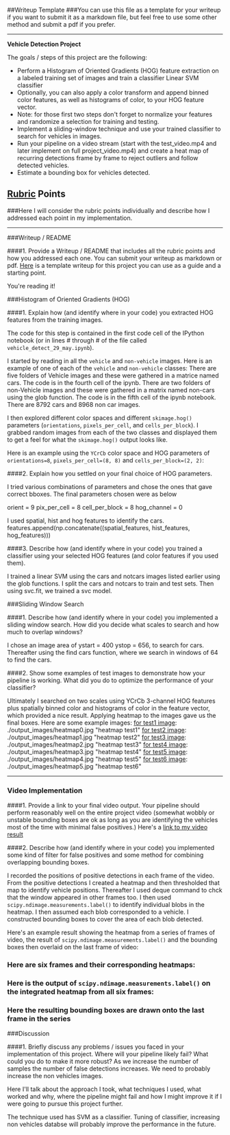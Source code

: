 ##Writeup Template
###You can use this file as a template for your writeup if you want to submit it as a markdown file, but feel free to use some other method and submit a pdf if you prefer.

---

**Vehicle Detection Project**

The goals / steps of this project are the following:

* Perform a Histogram of Oriented Gradients (HOG) feature extraction on a labeled training set of images and train a classifier Linear SVM classifier
* Optionally, you can also apply a color transform and append binned color features, as well as histograms of color, to your HOG feature vector. 
* Note: for those first two steps don't forget to normalize your features and randomize a selection for training and testing.
* Implement a sliding-window technique and use your trained classifier to search for vehicles in images.
* Run your pipeline on a video stream (start with the test_video.mp4 and later implement on full project_video.mp4) and create a heat map of recurring detections frame by frame to reject outliers and follow detected vehicles.
* Estimate a bounding box for vehicles detected.

[//]: # (Image References)
[Car Image]: ./output_images/car.jpg "Car Image"
[Not-Car Image]: ./output_images/notcar.jpg "Not-Car Image"
[image3]: ./examples/sliding_windows.jpg "SlidinCar Image"
[image4]: ./examples/sliding_window.jpg
[image5]: ./examples/bboxes_and_heat.png
[image6]: ./examples/labels_map.png
[image7]: ./examples/output_bboxes.png
[video1]: ./project_video.mp4

## [Rubric](https://review.udacity.com/#!/rubrics/513/view) Points
###Here I will consider the rubric points individually and describe how I addressed each point in my implementation.  

---
###Writeup / README

####1. Provide a Writeup / README that includes all the rubric points and how you addressed each one.  You can submit your writeup as markdown or pdf.  [Here](https://github.com/udacity/CarND-Vehicle-Detection/blob/master/writeup_template.md) is a template writeup for this project you can use as a guide and a starting point.  

You're reading it!

###Histogram of Oriented Gradients (HOG)

####1. Explain how (and identify where in your code) you extracted HOG features from the training images.

The code for this step is contained in the first code cell of the IPython notebook (or in lines # through # of the file called `vehicle_detect_29_may.ipynb`).  

I started by reading in all the `vehicle` and `non-vehicle` images.  Here is an example of one of each of the `vehicle` and `non-vehicle` classes:
There are five folders of Vehicle images and these were gathered in a matrice named cars. The code is in the fourth cell of the ipynb.
There are two folders of non-Vehicle images and these were gathered in a matrix named non-cars using the glob function. The code is in the fifth cell of the ipynb notebook.
There are 8792 cars and 8968 non car images.

[Car Image]: ./output_images/car.jpg
[Not-Car Image]: ./output_images/notcar.jpg

I then explored different color spaces and different `skimage.hog()` parameters (`orientations`, `pixels_per_cell`, and `cells_per_block`).  I grabbed random images from each of the two classes and displayed them to get a feel for what the `skimage.hog()` output looks like.

Here is an example using the `YCrCb` color space and HOG parameters of `orientations=8`, `pixels_per_cell=(8, 8)` and `cells_per_block=(2, 2)`:


####2. Explain how you settled on your final choice of HOG parameters.

I tried various combinations of parameters and chose the ones that gave correct bboxes.
The final parameters chosen were as below

orient = 9
pix_per_cell = 8
cell_per_block = 8
hog_channel = 0 

I used spatial, hist and hog features to identify the cars.
features.append(np.concatenate((spatial_features, hist_features, hog_features)))

####3. Describe how (and identify where in your code) you trained a classifier using your selected HOG features (and color features if you used them).

I trained a linear SVM using the cars and notcars images listed earlier using the glob functions.
I split the cars and notcars to train and test sets.
Then using svc.fit, we trained a svc model.


###Sliding Window Search

####1. Describe how (and identify where in your code) you implemented a sliding window search.  How did you decide what scales to search and how much to overlap windows?

I chose an image area of ystart = 400 ystop = 656, to search for cars. Thereafter using the find cars function, where we search in windows of 64 to find the cars.

[bbox1 for test1 image]: ./output_images/bbox0.jpg "Sliding Windows test1"
[bbox1 for test2 image]: ./output_images/bbox1.jpg "Sliding Windows test2"
[bbox1 for test3 image]: ./output_images/bbox2.jpg "Sliding Windows test3"
[bbox1 for test4 image]: ./output_images/bbox3.jpg "Sliding Windows test4"
[bbox1 for test5 image]: ./output_images/bbox4.jpg "Sliding Windows test5"
[bbox1 for test6 image]: ./output_images/bbox5.jpg "Sliding Windows test6"

####2. Show some examples of test images to demonstrate how your pipeline is working.  What did you do to optimize the performance of your classifier?

Ultimately I searched on two scales using YCrCb 3-channel HOG features plus spatially binned color and histograms of color in the feature vector, which provided a nice result. Applying heatmap to the images gave us the final boxes.  Here are some example images:
[for test1 image]: ./output_images/heatmap0.jpg "heatmap test1"
[for test2 image]: ./output_images/heatmap1.jpg "heatmap test2"
[for test3 image]: ./output_images/heatmap2.jpg "heatmap test3"
[for test4 image]: ./output_images/heatmap3.jpg "heatmap test4"
[for test5 image]: ./output_images/heatmap4.jpg "heatmap test5"
[for test6 image]: ./output_images/heatmap5.jpg "heatmap test6"

[for test1 image]: ./output_images/carbox0.jpg "Bounding box test1"
[for test2 image]: ./output_images/carbox1.jpg "Bounding box test2"
[for test3 image]: ./output_images/carbox2.jpg "Bounding box test3"
[for test4 image]: ./output_images/carbox3.jpg "Bounding box test4"
[for test5 image]: ./output_images/carbox4.jpg "Bounding box test5"
[for test6 image]: ./output_images/carbox5.jpg "Bounding box test6"

---

### Video Implementation

####1. Provide a link to your final video output.  Your pipeline should perform reasonably well on the entire project video (somewhat wobbly or unstable bounding boxes are ok as long as you are identifying the vehicles most of the time with minimal false positives.)
Here's a [link to my video result](./white.mp4)


####2. Describe how (and identify where in your code) you implemented some kind of filter for false positives and some method for combining overlapping bounding boxes.

I recorded the positions of positive detections in each frame of the video.  From the positive detections I created a heatmap and then thresholded that map to identify vehicle positions. 
Thereafter I used deque command to chck that the window appeared in other frames too.
I then used `scipy.ndimage.measurements.label()` to identify individual blobs in the heatmap.  I then assumed each blob corresponded to a vehicle.  I constructed bounding boxes to cover the area of each blob detected.  

Here's an example result showing the heatmap from a series of frames of video, the result of `scipy.ndimage.measurements.label()` and the bounding boxes then overlaid on the last frame of video:

### Here are six frames and their corresponding heatmaps:

[Raw heatmap]: [./output_images/V_heatmap724.jpg] "Heatmap Frame 724"
[Raw heatmap]: [./output_images/V_heatmap725.jpg] "Heatmap Frame 725"
[Raw heatmap]: [./output_images/V_heatmap726.jpg] "Heatmap Frame 726"
[Raw heatmap]: [./output_images/V_heatmap727.jpg] "Heatmap Frame 727"
[Raw heatmap]: [./output_images/V_heatmap728.jpg] "Heatmap Frame 728"
[Raw heatmap]: [./output_images/V_heatmap729.jpg] "Heatmap Frame 729"

### Here is the output of `scipy.ndimage.measurements.label()` on the integrated heatmap from all six frames:
[avg heatmap]: [./output_images/V_avg_heatmap724.jpg] "Averaged Heatmap Frame 724"
[avg heatmap]: [./output_images/V_avg_heatmap725.jpg] "Averaged Heatmap Frame 725"
[avg heatmap]: [./output_images/V_avg_heatmap726.jpg] "Averaged Heatmap Frame 726"
[avg heatmap]: [./output_images/V_avg_heatmap727.jpg] "Averaged Heatmap Frame 727"
[avg heatmap]: [./output_images/V_avg_heatmap728.jpg] "Averaged Heatmap Frame 728"
[avg heatmap]: [./output_images/V_avg_heatmap729.jpg] "Averaged Heatmap Frame 729"


### Here the resulting bounding boxes are drawn onto the last frame in the series
[avg bbox]: [./output_images/V_carbox724.jpg] "Bounding box Frame 724"
[avg bbox]: [./output_images/V_carbox725.jpg] "Bounding box Frame 725"
[avg bbox]: [./output_images/V_carbox726.jpg] "Bounding box Frame 726"
[avg bbox]: [./output_images/V_carbox727.jpg] "Bounding box Frame 727"
[avg bbox]: [./output_images/V_carbox728.jpg] "Bounding box Frame 728"
[avg bbox]: [./output_images/V_carbox729.jpg] "Bounding box Frame 729"

###Discussion

####1. Briefly discuss any problems / issues you faced in your implementation of this project.  Where will your pipeline likely fail?  What could you do to make it more robust?
As we increase the number of samples the number of false detections increases. We need to probably increase the non vehicles images.

Here I'll talk about the approach I took, what techniques I used, what worked and why, where the pipeline might fail and how I might improve it if I were going to pursue this project further.  

The technique used has SVM as a classifier. Tuning of classifier, increasing non vehicles databse will probably improve the performance in the future.